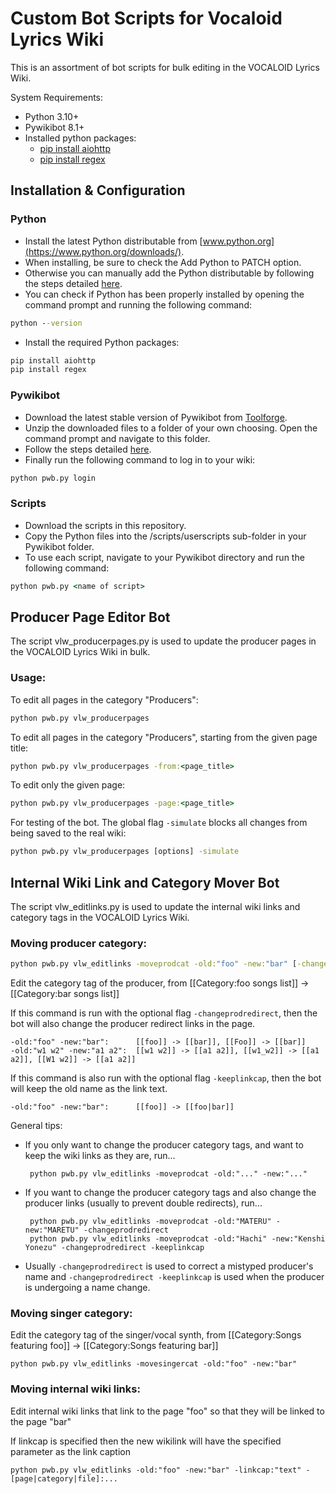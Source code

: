 # Custom Bot Scripts for Vocaloid Lyrics Wiki

This is an assortment of bot scripts for bulk editing in the VOCALOID Lyrics Wiki.

System Requirements:
 - Python 3.10+
 - Pywikibot 8.1+
 - Installed python packages:
   - [pip install aiohttp](https://pypi.org/project/aiohttp/)
   - [pip install regex](https://pypi.org/project/regex/)

## Installation & Configuration

### Python
 - Install the latest Python distributable from [www.python.org](https://www.python.org/downloads/).
 - When installing, be sure to check the Add Python to PATCH option.
 - Otherwise you can manually add the Python distributable by following the steps detailed [here](https://www.javatpoint.com/how-to-set-python-path).
 - You can check if Python has been properly installed by opening the command prompt and running the following command:

  ```bat
  python --version
  ```

 - Install the required Python packages:
  
  ```bat
  pip install aiohttp
  pip install regex
  ```

### Pywikibot
 - Download the latest stable version of Pywikibot from [Toolforge](https://pywikibot.toolforge.org).
 - Unzip the downloaded files to a folder of your own choosing. Open the command prompt and navigate to this folder.
 - Follow the steps detailed [here](https://www.mediawiki.org/wiki/Manual:Pywikibot/Installation#Configure_Pywikibot).
 - Finally run the following command to log in to your wiki:

  ```bat
  python pwb.py login
  ```

### Scripts
 - Download the scripts in this repository.
 - Copy the Python files into the /scripts/userscripts sub-folder in your Pywikibot folder.
 - To use each script, navigate to your Pywikibot directory and run the following command:

  ```bat
  python pwb.py <name of script>
  ```

## Producer Page Editor Bot

The script vlw_producerpages.py is used to update the producer pages in the VOCALOID Lyrics Wiki in bulk.

### Usage:

To edit all pages in the category "Producers":

```bat
python pwb.py vlw_producerpages
```

To edit all pages in the category "Producers", starting from the given page title:

```bat
python pwb.py vlw_producerpages -from:<page_title>
```

To edit only the given page:

```bat
python pwb.py vlw_producerpages -page:<page_title>
```

For testing of the bot. The global flag `-simulate` blocks all changes from being saved to the real wiki:

```bat
python pwb.py vlw_producerpages [options] -simulate
```

## Internal Wiki Link and Category Mover Bot

The script vlw_editlinks.py is used to update the internal wiki links and category tags in the VOCALOID Lyrics Wiki.

### Moving producer category:

```bat
python pwb.py vlw_editlinks -moveprodcat -old:"foo" -new:"bar" [-changeprodredirect] [-keeplinkcap]
```

Edit the category tag of the producer, from [[Category:foo songs list]] -> [[Category:bar songs list]]

If this command is run with the optional flag `-changeprodredirect`, then the bot will also change the producer redirect links in the page.

    -old:"foo" -new:"bar":      [[foo]] -> [[bar]], [[Foo]] -> [[bar]]
    -old:"w1 w2" -new:"a1 a2":  [[w1 w2]] -> [[a1 a2]], [[w1_w2]] -> [[a1 a2]], [[W1 w2]] -> [[a1 a2]]

If this command is also run with the optional flag `-keeplinkcap`, then the bot will keep the old name as the link text.

    -old:"foo" -new:"bar":      [[foo]] -> [[foo|bar]]

General tips:
 - If you only want to change the producer category tags, and want to keep the wiki links as they are, run...
  
        python pwb.py vlw_editlinks -moveprodcat -old:"..." -new:"..."

 - If you want to change the producer category tags and also change the producer links (usually to prevent double redirects), run...
    
        python pwb.py vlw_editlinks -moveprodcat -old:"MATERU" -new:"MARETU" -changeprodredirect
        python pwb.py vlw_editlinks -moveprodcat -old:"Hachi" -new:"Kenshi Yonezu" -changeprodredirect -keeplinkcap

 - Usually `-changeprodredirect` is used to correct a mistyped producer's name and `-changeprodredirect -keeplinkcap` is used when the producer is undergoing a name change.

### Moving singer category:

Edit the category tag of the singer/vocal synth, from [[Category:Songs featuring foo]] -> [[Category:Songs featuring bar]]

    python pwb.py vlw_editlinks -movesingercat -old:"foo" -new:"bar"

### Moving internal wiki links:

Edit internal wiki links that link to the page "foo" so that they will be linked to the page "bar" 

If linkcap is specified then the new wikilink will have the specified parameter as the link caption
    
    python pwb.py vlw_editlinks -old:"foo" -new:"bar" -linkcap:"text" -[page|category|file]:...

    